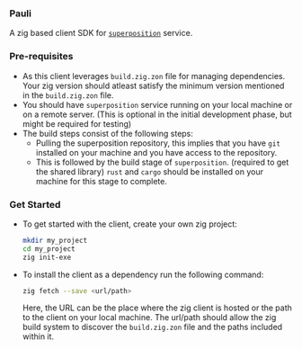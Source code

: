 ### Pauli

A zig based client SDK for [`superposition`](https://github.com/juspay/superposition) service.

### Pre-requisites

-   As this client leverages `build.zig.zon` file for managing dependencies. Your zig version should atleast satisfy the minimum version mentioned in the `build.zig.zon` file.
-   You should have `superposition` service running on your local machine or on a remote server. (This is optional in the initial development phase, but might be required for testing)
-   The build steps consist of the following steps:
    -   Pulling the superposition repository, this implies that you have `git` installed on your machine and you have access to the repository.
    -   This is followed by the build stage of `superposition`. (required to get the shared library) `rust` and `cargo` should be installed on your machine for this stage to complete.

### Get Started

-   To get started with the client, create your own zig project:
    ```bash
    mkdir my_project
    cd my_project
    zig init-exe
    ```
-   To install the client as a dependency run the following command:
    ```bash
    zig fetch --save <url/path>
    ```
    Here, the URL can be the place where the zig client is hosted or the path to the client on your local machine.
    The url/path should allow the zig build system to discover the `build.zig.zon` file and the paths included within it.
